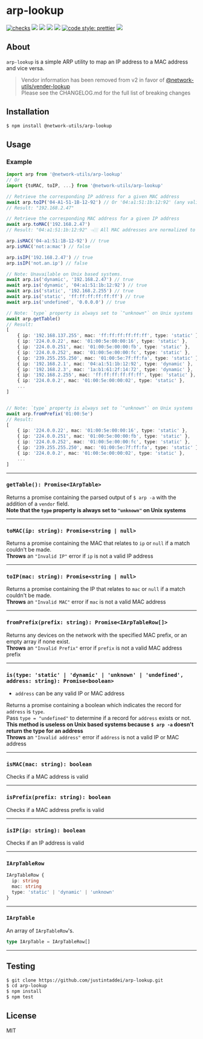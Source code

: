 # arp-lookup

[![checks](https://github.com/justintaddei/arp-lookup/actions/workflows/tests.yml/badge.svg)](https://github.com/justintaddei/arp-lookup/actions/workflows/tests.yml)
![](https://img.shields.io/github/issues-raw/justintaddei/arp-lookup.svg?style=flat)
![](https://img.shields.io/npm/v/@network-utils/arp-lookup.svg?style=flat)
![](https://img.shields.io/npm/dt/@network-utils/arp-lookup.svg?style=flat)
![](https://img.shields.io/npm/l/@network-utils/arp-lookup.svg?style=flat)
[![code style: prettier](https://img.shields.io/badge/code_style-prettier-ff69b4.svg?style=flat)](https://github.com/prettier/prettier)
![](https://img.shields.io/badge/language-typescript-blue.svg?style=flat)

## About

`arp-lookup` is a simple ARP utility to map an IP address to a MAC address and vice versa.

> Vendor information has been removed from v2 in favor of [@network-utils/vender-lookup](https://www.npmjs.com/package/@network-utils/vendor-lookup)  
> Please see the CHANGELOG.md for the full list of breaking changes

## Installation

```bash
$ npm install @network-utils/arp-lookup
```

## Usage

### Example

```typescript
import arp from '@network-utils/arp-lookup'
// Or
import {toMAC, toIP, ...} from '@network-utils/arp-lookup'

// Retrieve the corresponding IP address for a given MAC address
await arp.toIP('04-A1-51-1B-12-92') // Or '04:a1:51:1b:12:92' (any valid MAC format)
// Result: "192.168.2.47"

// Retrieve the corresponding MAC address for a given IP address
await arp.toMAC('192.168.2.47')
// Result: "04:a1:51:1b:12:92" 👈🏼 All MAC addresses are normalized to this format

arp.isMAC('04-a1:51:1B-12-92') // true
arp.isMAC('not:a:mac') // false

arp.isIP('192.168.2.47') // true
arp.isIP('not.an.ip') // false

// Note: Unavailable on Unix based systems.
await arp.is('dynamic', '192.168.2.47') // true
await arp.is('dynamic', '04:a1:51:1b:12:92') // true
await arp.is('static', '192.168.2.255') // true
await arp.is('static', 'ff:ff:ff:ff:ff:ff') // true
await arp.is('undefined', '0.0.0.0') // true

// Note: `type` property is always set to `"unknown"` on Unix systems
await arp.getTable()
// Result:
[
    { ip: '192.168.137.255', mac: 'ff:ff:ff:ff:ff:ff', type: 'static' },
    { ip: '224.0.0.22', mac: '01:00:5e:00:00:16', type: 'static' },
    { ip: '224.0.0.251', mac: '01:00:5e:00:00:fb', type: 'static' },
    { ip: '224.0.0.252', mac: '01:00:5e:00:00:fc', type: 'static' },
    { ip: '239.255.255.250', mac: '01:00:5e:7f:ff:fa', type: 'static' },
    { ip: '192.168.2.1', mac: '04:a1:51:1b:12:92', type: 'dynamic' },
    { ip: '192.168.2.3', mac: '1a:b1:61:2f:14:72', type: 'dynamic' },
    { ip: '192.168.2.255', mac: 'ff:ff:ff:ff:ff:ff', type: 'static' },
    { ip: '224.0.0.2', mac: '01:00:5e:00:00:02', type: 'static' },
    ...
]


// Note: `type` property is always set to `"unknown"` on Unix systems
await arp.fromPrefix('01:00:5e')
// Result:
[
    { ip: '224.0.0.22', mac: '01:00:5e:00:00:16', type: 'static' },
    { ip: '224.0.0.251', mac: '01:00:5e:00:00:fb', type: 'static' },
    { ip: '224.0.0.252', mac: '01:00:5e:00:00:fc', type: 'static' },
    { ip: '239.255.255.250', mac: '01:00:5e:7f:ff:fa', type: 'static' },
    { ip: '224.0.0.2', mac: '01:00:5e:00:00:02', type: 'static' },
    ...
]
```

---

### `getTable(): Promise<IArpTable>`

Returns a promise containing the parsed output of `$ arp -a` with the addition of a `vendor` field.  
**Note that the `type` property is always set to `"unknown"` on Unix systems**

---

### `toMAC(ip: string): Promise<string | null>`

Returns a promise containing the MAC that relates to `ip` or `null` if a match couldn't be made.  
**Throws** an `"Invalid IP"` error if `ip` is not a valid IP address

---

### `toIP(mac: string): Promise<string | null>`

Returns a promise containing the IP that relates to `mac` or `null` if a match couldn't be made.  
**Throws** an `"Invalid MAC"` error if `mac` is not a valid MAC address

---

### `fromPrefix(prefix: string): Promise<IArpTableRow[]>`

Returns any devices on the network with the specified MAC prefix, or an empty array if none exist.  
**Throws** an `"Invalid Prefix"` error if `prefix` is not a valid MAC address prefix


---

### `is(type: 'static' | 'dynamic' | 'unknown' | 'undefined', address: string): Promise<boolean>`

- `address` can be any valid IP or MAC address

Returns a promise containing a boolean which indicates the record for `address` is `type`.  
Pass `type = "undefined"` to determine if a record for `address` exists or not.  
**This method is useless on Unix based systems because `$ arp -a` doesn't return the type for an address**  
**Throws** an `"Invalid address"` error if `address` is not a valid IP or MAC address

---

### `isMAC(mac: string): boolean`

Checks if a MAC address is valid

---

### `isPrefix(prefix: string): boolean`

Checks if a MAC address prefix is valid

---

### `isIP(ip: string): boolean`

Checks if an IP address is valid

---

### `IArpTableRow`

```typescript
IArpTableRow {
  ip: string
  mac: string
  type: 'static' | 'dynamic' | 'unknown'
}
```

---

### `IArpTable`

An array of `IArpTableRow`'s.
```typescript
type IArpTable = IArpTableRow[]
```

---

## Testing

```bash
$ git clone https://github.com/justintaddei/arp-lookup.git
$ cd arp-lookup
$ npm install
$ npm test
```

## License

MIT
